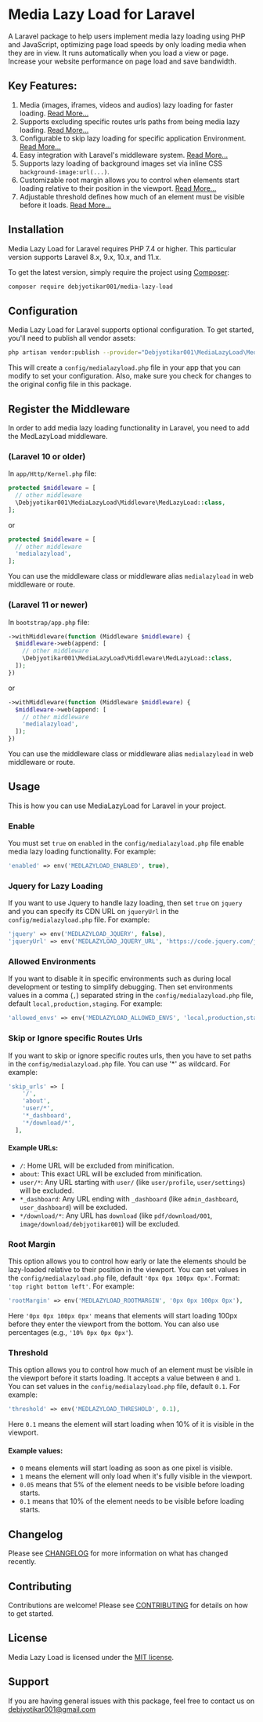 # Media Lazy Load for Laravel

A Laravel package to help users implement media lazy loading using PHP and JavaScript, optimizing page load speeds by only loading media when they are in view. It runs automatically when you load a view or page. Increase your website performance on page load and save bandwidth.

## Key Features:

1. Media (images, iframes, videos and audios) lazy loading for faster loading. [Read More...](#enable)
2. Supports excluding specific routes urls paths from being media lazy loading. [Read More...](#skip-or-ignore-specific-routes-urls)
3. Configurable to skip lazy loading for specific application Environment. [Read More...](#allowed-environments)
4. Easy integration with Laravel's middleware system. [Read More...](#register-the-middleware)
5. Supports lazy loading of background images set via inline CSS `background-image:url(...)`.
6. Customizable root margin allows you to control when elements start loading relative to their position in the viewport. [Read More...](#root-margin)
7. Adjustable threshold defines how much of an element must be visible before it loads. [Read More...](#threshold)

## Installation

Media Lazy Load for Laravel requires PHP 7.4 or higher. This particular version supports Laravel 8.x, 9.x, 10.x, and 11.x.

To get the latest version, simply require the project using [Composer](https://getcomposer.org):

```sh
composer require debjyotikar001/media-lazy-load
```

## Configuration

Media Lazy Load for Laravel supports optional configuration. To get started, you'll need to publish all vendor assets:

```sh
php artisan vendor:publish --provider="Debjyotikar001\MediaLazyLoad\MediaLazyLoadServiceProvider"
```

This will create a `config/medialazyload.php` file in your app that you can modify to set your configuration. Also, make sure you check for changes to the original config file in this package.

## Register the Middleware
In order to add media lazy loading functionality in Laravel, you need to add the MedLazyLoad middleware.

### (Laravel 10 or older)
In `app/Http/Kernel.php` file:

```php
protected $middleware = [
  // other middleware
  \Debjyotikar001\MediaLazyLoad\Middleware\MedLazyLoad::class,
];
```
or 
```php
protected $middleware = [
  // other middleware
  'medialazyload',
];
```
You can use the middleware class or middleware alias `medialazyload` in web middleware or route.

### (Laravel 11 or newer)
In `bootstrap/app.php` file:

```php
->withMiddleware(function (Middleware $middleware) {
  $middleware->web(append: [
    // other middleware
    \Debjyotikar001\MediaLazyLoad\Middleware\MedLazyLoad::class,
  ]);
})
```
or 
```php
->withMiddleware(function (Middleware $middleware) {
  $middleware->web(append: [
    // other middleware
    'medialazyload',
  ]);
})
```
You can use the middleware class or middleware alias `medialazyload` in web middleware or route.

## Usage
This is how you can use MediaLazyLoad for Laravel in your project.

### Enable
You must set `true` on `enabled` in the `config/medialazyload.php` file enable media lazy loading functionality. For example:

```php
'enabled' => env('MEDLAZYLOAD_ENABLED', true),
```

### Jquery for Lazy Loading
If you want to use Jquery to handle lazy loading, then set `true` on `jquery` and you can specify its CDN URL on `jqueryUrl` in the `config/medialazyload.php` file. For example:

```php
'jquery' => env('MEDLAZYLOAD_JQUERY', false),
'jqueryUrl' => env('MEDLAZYLOAD_JQUERY_URL', 'https://code.jquery.com/jquery-3.7.1.min.js'),
```

### Allowed Environments
If you want to disable it in specific environments such as during local development or testing to simplify debugging. Then set environments values in a comma (`,`) separated string in the `config/medialazyload.php` file, default `local,production,staging`. For example:

```php
'allowed_envs' => env('MEDLAZYLOAD_ALLOWED_ENVS', 'local,production,staging'),
```

### Skip or Ignore specific Routes Urls
If you want to skip or ignore specific routes urls, then you have to set paths in the `config/medialazyload.php` file. You can use '*' as wildcard. For example:

```php
'skip_urls' => [
    '/',
    'about',
    'user/*',
    '*_dashboard',
    '*/download/*',
  ],
```
#### Example URLs:
- `/`: Home URL will be excluded from minification.
- `about`: This exact URL will be excluded from minification.
- `user/*`: Any URL starting with `user/` (like `user/profile`, `user/settings`) will be excluded.
- `*_dashboard`: Any URL ending with `_dashboard` (like `admin_dashboard`, `user_dashboard`) will be excluded.
- `*/download/*`: Any URL has `download` (like `pdf/download/001`, `image/download/debjyotikar001`) will be excluded.

### Root Margin
This option allows you to control how early or late the elements should be lazy-loaded relative to their position in the viewport. You can set values in the `config/medialazyload.php` file, default `'0px 0px 100px 0px'`. Format: `'top right bottom left'`. For example:

```php
'rootMargin' => env('MEDLAZYLOAD_ROOTMARGIN', '0px 0px 100px 0px'),
```
Here `'0px 0px 100px 0px'` means that elements will start loading 100px before they enter the viewport from the bottom. You can also use percentages (e.g., `'10% 0px 0px 0px'`).

### Threshold
This option allows you to control how much of an element must be visible in the viewport before it starts loading. It accepts a value between `0` and `1`. You can set values in the `config/medialazyload.php` file, default `0.1`. For example:

```php
'threshold' => env('MEDLAZYLOAD_THRESHOLD', 0.1),
```
Here `0.1` means the element will start loading when 10% of it is visible in the viewport.

#### Example values:
- `0` means elements will start loading as soon as one pixel is visible.
- `1` means the element will only load when it's fully visible in the viewport.
- `0.05` means that 5% of the element needs to be visible before loading starts.
- `0.1` means that 10% of the element needs to be visible before loading starts.

## Changelog

Please see [CHANGELOG](CHANGELOG.md) for more information on what has changed recently.

## Contributing

Contributions are welcome! Please see [CONTRIBUTING](CONTRIBUTING.md) for details on how to get started.

## License

Media Lazy Load is licensed under the [MIT license](LICENSE).

## Support

If you are having general issues with this package, feel free to contact us on [debjyotikar001@gmail.com](mailto:debjyotikar001@gmail.com)
